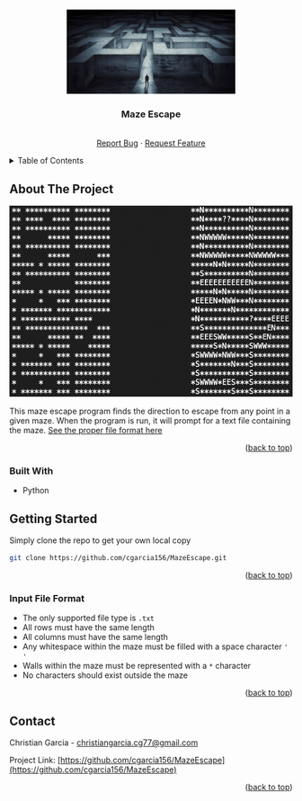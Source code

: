 <a name="readme-top"></a>

<!-- PROJECT LOGO -->
<br />
<div align="center">
  <a href="https://github.com/cgarcia156/MazeEscape">
    <img src="Images/maze_escape.jpg" alt="Logo" width="300" height="150">
  </a>
  
  <h3 align="center">Maze Escape</h3>

  <p align="center">
    <br />
    <a href="https://github.com/cgarcia156/MazeEscape/issues">Report Bug</a>
    ·
    <a href="https://github.com/cgarcia156/MazeEscape/issues">Request Feature</a>
  </p>
</div>



<!-- TABLE OF CONTENTS -->
<details>
  <summary>Table of Contents</summary>
  <ol>
    <li>
      <a href="#about-the-project">About The Project</a>
    </li>
    <li>
      <a href="#getting-started">Getting Started</a>
    </li>
    <li><a href="#contact">Contact</a></li>
  </ol>
</details>



<!-- ABOUT THE PROJECT -->
## About The Project

<div align="center">
<img src="Images/output.png" alt="Example" width="600" height="340">
</div>

This maze escape program finds the direction to escape from any point in a given maze. When the program is run, it will prompt for a text file containing the maze. [See the proper file format here](#input-file-format)


<p align="right">(<a href="#readme-top">back to top</a>)</p>

### Built With

* Python


<!-- GETTING STARTED -->
## Getting Started

Simply clone the repo to get your own local copy
  ```sh
  git clone https://github.com/cgarcia156/MazeEscape.git
  ```

<p align="right">(<a href="#readme-top">back to top</a>)</p>


<!-- Format -->
### Input File Format
* The only supported file type is ```.txt```
* All rows must have the same length
* All columns must have the same length
* Any whitespace within the maze must be filled with a space character ```' '```
* Walls within the maze must be represented with a ```*``` character
* No characters should exist outside the maze


<p align="right">(<a href="#readme-top">back to top</a>)</p>

<!-- CONTACT -->
## Contact

Christian Garcia - christiangarcia.cg77@gmail.com

Project Link: [https://github.com/cgarcia156/MazeEscape](https://github.com/cgarcia156/MazeEscape)

<p align="right">(<a href="#readme-top">back to top</a>)</p>
